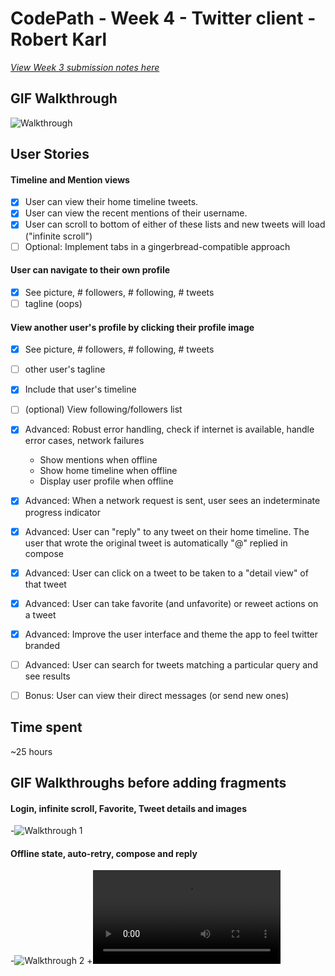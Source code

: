 # CodePath - Week 4 - Twitter client - Robert Karl
[_View Week 3 submission notes here_](https://github.com/robertkarl/RKTwitter/wiki/Week-3-Submission)

## GIF Walkthrough

![Walkthrough](https://raw.githubusercontent.com/robertkarl/RKTwitter/master/RKTwitterDemo.gif)


## User Stories
#### Timeline and Mention views
- [x] User can view their home timeline tweets.
- [x] User can view the recent mentions of their username.
- [x] User can scroll to bottom of either of these lists and new tweets will load ("infinite scroll")
- [ ] Optional: Implement tabs in a gingerbread-compatible approach

#### User can navigate to their own profile
- [x] See picture, # followers, # following, # tweets
- [ ] tagline (oops)

#### View another user's profile by clicking their profile image
- [x] See picture, # followers, # following, # tweets
- [ ] other user's tagline
- [x] Include that user's timeline
- [ ] (optional) View following/followers list

- [x] Advanced: Robust error handling, check if internet is available, handle error cases, network failures
    - Show mentions when offline
    - Show home timeline when offline
    - Display user profile when offline
- [x] Advanced: When a network request is sent, user sees an indeterminate progress indicator
- [x] Advanced: User can "reply" to any tweet on their home timeline. The user that wrote the original tweet is automatically "@" replied in compose
- [x] Advanced: User can click on a tweet to be taken to a "detail view" of that tweet
- [x] Advanced: User can take favorite (and unfavorite) or reweet actions on a tweet
- [x] Advanced: Improve the user interface and theme the app to feel twitter branded
- [ ] Advanced: User can search for tweets matching a particular query and see results
- [ ] Bonus: User can view their direct messages (or send new ones)

## Time spent
~25 hours

## GIF Walkthroughs before adding fragments

#### Login, infinite scroll, Favorite, Tweet details and images
-![Walkthrough 1](https://raw.githubusercontent.com/robertkarl/secret-wookie/master/RKTwitterDemoPart1.gif)

#### Offline state, auto-retry, compose and reply 
-![Walkthrough 2](https://raw.githubusercontent.com/robertkarl/secret-wookie/master/RKTwitterDemoPart2.gif)
+![Walkthrough 2](https://raw.githubusercontent.com/robertkarl/RKTwitter/master/RKTwitter1.mp4)
